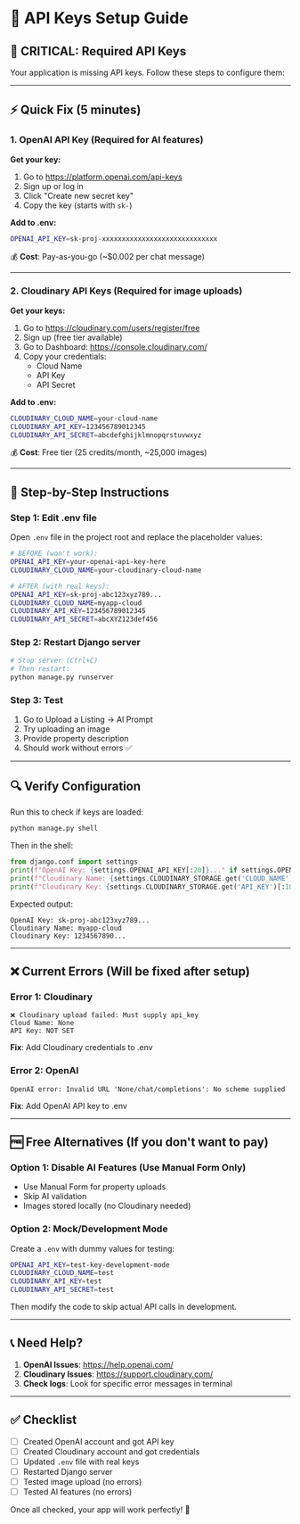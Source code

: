 # 🔑 API Keys Setup Guide

## 🚨 CRITICAL: Required API Keys

Your application is missing API keys. Follow these steps to configure them:

---

## ⚡ Quick Fix (5 minutes)

### 1. **OpenAI API Key** (Required for AI features)

**Get your key:**
1. Go to https://platform.openai.com/api-keys
2. Sign up or log in
3. Click "Create new secret key"
4. Copy the key (starts with `sk-`)

**Add to .env:**
```bash
OPENAI_API_KEY=sk-proj-xxxxxxxxxxxxxxxxxxxxxxxxxxxxx
```

💰 **Cost**: Pay-as-you-go (~$0.002 per chat message)

---

### 2. **Cloudinary API Keys** (Required for image uploads)

**Get your keys:**
1. Go to https://cloudinary.com/users/register/free
2. Sign up (free tier available)
3. Go to Dashboard: https://console.cloudinary.com/
4. Copy your credentials:
   - Cloud Name
   - API Key
   - API Secret

**Add to .env:**
```bash
CLOUDINARY_CLOUD_NAME=your-cloud-name
CLOUDINARY_API_KEY=123456789012345
CLOUDINARY_API_SECRET=abcdefghijklmnopqrstuvwxyz
```

💰 **Cost**: Free tier (25 credits/month, ~25,000 images)

---

## 📝 Step-by-Step Instructions

### Step 1: Edit .env file

Open `.env` file in the project root and replace the placeholder values:

```bash
# BEFORE (won't work):
OPENAI_API_KEY=your-openai-api-key-here
CLOUDINARY_CLOUD_NAME=your-cloudinary-cloud-name

# AFTER (with real keys):
OPENAI_API_KEY=sk-proj-abc123xyz789...
CLOUDINARY_CLOUD_NAME=myapp-cloud
CLOUDINARY_API_KEY=123456789012345
CLOUDINARY_API_SECRET=abcXYZ123def456
```

### Step 2: Restart Django server

```bash
# Stop server (Ctrl+C)
# Then restart:
python manage.py runserver
```

### Step 3: Test

1. Go to Upload a Listing → AI Prompt
2. Try uploading an image
3. Provide property description
4. Should work without errors ✅

---

## 🔍 Verify Configuration

Run this to check if keys are loaded:

```bash
python manage.py shell
```

Then in the shell:
```python
from django.conf import settings
print(f"OpenAI Key: {settings.OPENAI_API_KEY[:20]}..." if settings.OPENAI_API_KEY else "NOT SET")
print(f"Cloudinary Name: {settings.CLOUDINARY_STORAGE.get('CLOUD_NAME')}")
print(f"Cloudinary Key: {settings.CLOUDINARY_STORAGE.get('API_KEY')[:10]}..." if settings.CLOUDINARY_STORAGE.get('API_KEY') else "NOT SET")
```

Expected output:
```
OpenAI Key: sk-proj-abc123xyz789...
Cloudinary Name: myapp-cloud
Cloudinary Key: 1234567890...
```

---

## ❌ Current Errors (Will be fixed after setup)

### Error 1: Cloudinary
```
❌ Cloudinary upload failed: Must supply api_key
Cloud Name: None
API Key: NOT SET
```
**Fix**: Add Cloudinary credentials to .env

### Error 2: OpenAI
```
OpenAI error: Invalid URL 'None/chat/completions': No scheme supplied
```
**Fix**: Add OpenAI API key to .env

---

## 🆓 Free Alternatives (If you don't want to pay)

### Option 1: Disable AI Features (Use Manual Form Only)
- Use Manual Form for property uploads
- Skip AI validation
- Images stored locally (no Cloudinary needed)

### Option 2: Mock/Development Mode
Create a `.env` with dummy values for testing:
```bash
OPENAI_API_KEY=test-key-development-mode
CLOUDINARY_CLOUD_NAME=test
CLOUDINARY_API_KEY=test
CLOUDINARY_API_SECRET=test
```

Then modify the code to skip actual API calls in development.

---

## 📞 Need Help?

1. **OpenAI Issues**: https://help.openai.com/
2. **Cloudinary Issues**: https://support.cloudinary.com/
3. **Check logs**: Look for specific error messages in terminal

---

## ✅ Checklist

- [ ] Created OpenAI account and got API key
- [ ] Created Cloudinary account and got credentials
- [ ] Updated `.env` file with real keys
- [ ] Restarted Django server
- [ ] Tested image upload (no errors)
- [ ] Tested AI features (no errors)

Once all checked, your app will work perfectly! 🎉

